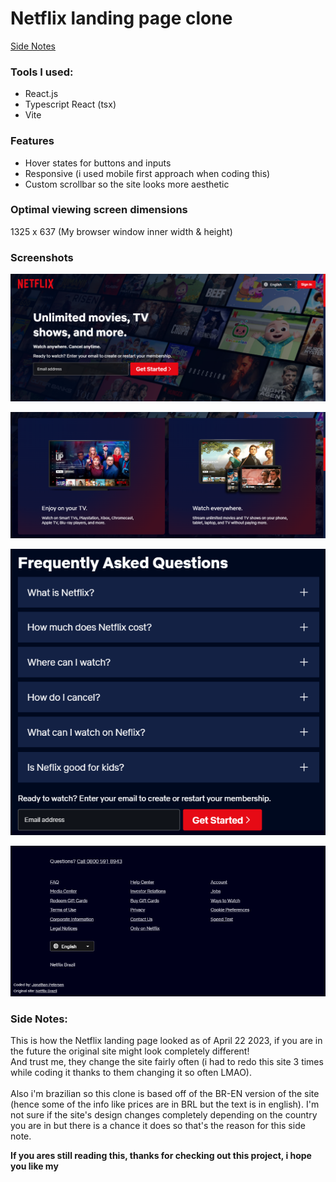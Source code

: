 # Netflix landing page clone


[Side Notes](#side-notes)


### Tools I used:

* React.js
* Typescript React (tsx)
* Vite

### Features

* Hover states for buttons and inputs
* Responsive (i used mobile first approach when coding this)
* Custom scrollbar so the site looks more aesthetic

### Optimal viewing screen dimensions

1325 x 637
(My browser window inner width & height)

### Screenshots

![hero area](./Screenshots/hero.png)

![grid](./Screenshots/grid.png)

![FAQ](./Screenshots/faq.png)

![Footer](./Screenshots/footer.png)

### Side Notes:

This is how the Netflix landing page looked as of April 22 2023, if you are in the future the original site might look completely different!
<br/>
And trust me, they change the site fairly often (i had to redo this site 3 times while coding it thanks to them changing it so often LMAO).
<br/>
<br/>
Also i'm brazilian so this clone is based off of the BR-EN version of the site (hence some of the info like prices are in BRL but the text is in english). I'm not sure if the site's design changes completely depending on the country you are in but there is a chance it does so that's the reason for this side note.

**If you ares still reading this, thanks for checking out this project, i hope you like my**